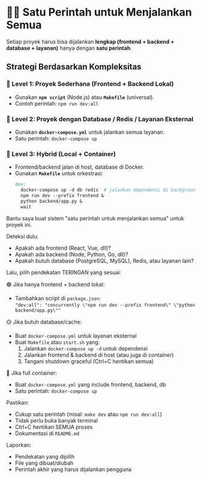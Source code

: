 # 🧙‍♂️ Satu Perintah untuk Menjalankan Semua

Setiap proyek harus bisa dijalankan **lengkap (frontend + backend + database + layanan)** hanya dengan **satu perintah**.

## Strategi Berdasarkan Kompleksitas

### 🔹 Level 1: Proyek Sederhana (Frontend + Backend Lokal)
- Gunakan **`npm script`** (Node.js) atau **`Makefile`** (universal).
- Contoh perintah: `npm run dev:all`

### 🔹 Level 2: Proyek dengan Database / Redis / Layanan Eksternal
- Gunakan **`docker-compose.yml`** untuk jalankan semua layanan.
- Satu perintah: `docker-compose up`

### 🔹 Level 3: Hybrid (Local + Container)
- Frontend/backend jalan di host, database di Docker.
- Gunakan **`Makefile`** untuk orkestrasi:
  ```makefile
  dev:
  	docker-compose up -d db redis  # jalankan dependensi di background
  	npm run dev --prefix frontend &
  	python backend/app.py &
  	wait


Bantu saya buat sistem "satu perintah untuk menjalankan semua" untuk proyek ini.

Deteksi dulu:
- Apakah ada frontend (React, Vue, dll)?
- Apakah ada backend (Node, Python, Go, dll)?
- Apakah butuh database (PostgreSQL, MySQL), Redis, atau layanan lain?

Lalu, pilih pendekatan TERINGAN yang sesuai:

🟢 Jika hanya frontend + backend lokal:
- Tambahkan script di `package.json`:  
  `"dev:all": "concurrently \"npm run dev --prefix frontend\" \"python backend/app.py\""`

🟡 Jika butuh database/cache:
- Buat `docker-compose.yml` untuk layanan eksternal
- Buat `Makefile` atau `start.sh` yang:
  1. Jalankan `docker-compose up -d` untuk dependensi
  2. Jalankan frontend & backend di host (atau juga di container)
  3. Tangani shutdown graceful (Ctrl+C hentikan semua)

🔴 Jika full container:
- Buat `docker-compose.yml` yang include frontend, backend, db
- Satu perintah: `docker-compose up`

Pastikan:
- Cukup satu perintah (misal: `make dev` atau `npm run dev:all`)
- Tidak perlu buka banyak terminal
- Ctrl+C hentikan SEMUA proses
- Dokumentasi di `README.md`

Laporkan:
- Pendekatan yang dipilih
- File yang dibuat/diubah
- Perintah akhir yang harus dijalankan pengguna
